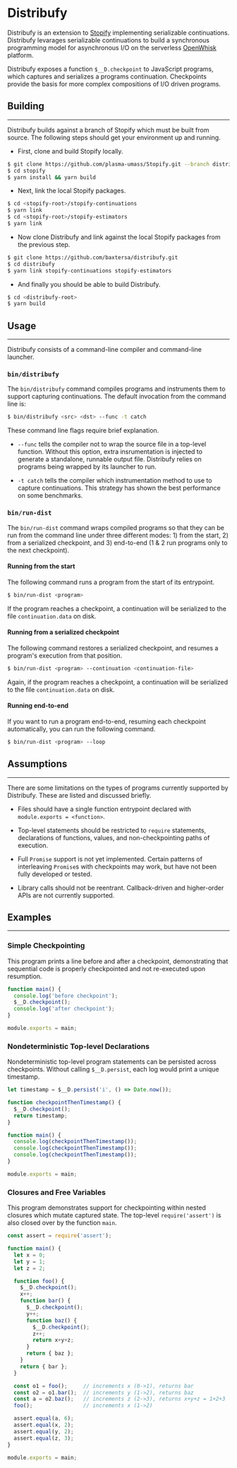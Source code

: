 # Distribufy

Distribufy is an extension to
[Stopify](https://github.com/plasma-umass/Stopify) implementing serializable
continuations. Distribufy levarages serializable continuations to build a
synchronous programming model for asynchronous I/O on the serverless
[OpenWhisk](https://openwhisk.apache.org) platform.

Distribufy exposes a function `$__D.checkpoint` to JavaScript programs, which
captures and serializes a programs continuation. Checkpoints provide the
basis for more complex compositions of I/O driven programs.

## Building
---

Distribufy builds against a branch of Stopify which must be built from
source. The following steps should get your environment up and running.

- First, clone and build Stopify locally.
```bash
$ git clone https://github.com/plasma-umass/Stopify.git --branch distribufy stopify
$ cd stopify
$ yarn install && yarn build
```

- Next, link the local Stopify packages.
```bash
$ cd <stopify-root>/stopify-continuations
$ yarn link
$ cd <stopify-root>/stopify-estimators
$ yarn link
```

- Now clone Distribufy and link against the local Stopify packages from the
previous step.
```bash
$ git clone https://github.com/baxtersa/distribufy.git
$ cd distribufy
$ yarn link stopify-continuations stopify-estimators
```

- And finally you should be able to build Distribufy.
```bash
$ cd <distribufy-root>
$ yarn build
```

## Usage
---

Distribufy consists of a command-line compiler and command-line launcher.

### `bin/distribufy`

The `bin/distribufy` command compiles programs and instruments them to
support capturing continuations. The default invocation from the command line
is:
```bash
$ bin/distribufy <src> <dst> --func -t catch
```

These command line flags require brief explanation.

 - `--func` tells the compiler not to wrap the source file in a top-level
 function. Without this option, extra insrumentation is injected to generate
 a standalone, runnable output file. Distribufy relies on programs being
 wrapped by its launcher to run.

 - `-t catch` tells the compiler which instrumentation method to use to
 capture continuations. This strategy has shown the best performance on some
 benchmarks.

### `bin/run-dist`

The `bin/run-dist` command wraps compiled programs so that they can be run
from the command line under three different modes: 1) from the start, 2) from
a serialized checkpoint, and 3) end-to-end (1 & 2 run programs only to the
next checkpoint).

#### Running from the start

The following command runs a program from the start of its entrypoint.

```bash
$ bin/run-dist <program>
```

If the program reaches a checkpoint, a continuation will be serialized to the
file `continuation.data` on disk.

#### Running from a serialized checkpoint

The following command restores a serialized checkpoint, and resumes a
program's execution from that position.

```bash
$ bin/run-dist <program> --continuation <continuation-file>
```

Again, if the program reaches a checkpoint, a continuation will be serialized to the
file `continuation.data` on disk.

#### Running end-to-end

If you want to run a program end-to-end, resuming each checkpoint automatically, you can run the following command.

```bash
$ bin/run-dist <program> --loop
```

## Assumptions
---

There are some limitations on the types of programs currently supported by Distribufy. These are listed and discussed briefly.

- Files should have a single function entrypoint declared with
`module.exports = <function>`.

- Top-level statements should be restricted to `require` statements,
declarations of functions, values, and non-checkpointing paths of execution.

- Full `Promise` support is not yet implemented. Certain patterns of
interleaving `Promise`s with checkpoints may work, but have not been fully
developed or tested.

- Library calls should not be reentrant. Callback-driven and higher-order
APIs are not currently supported.

## Examples
---

### Simple Checkpointing

This program prints a line before and after a checkpoint, demonstrating that
sequential code is properly checkpointed and not re-executed upon resumption.

```js
function main() {
  console.log('before checkpoint');
  $__D.checkpoint();
  console.log('after checkpoint');
}

module.exports = main;
```

### Nondeterministic Top-level Declarations

Nondeterministic top-level program statements can be persisted
across checkpoints. Without calling `$__D.persist`, each log would print a
unique timestamp.

```js
let timestamp = $__D.persist('i', () => Date.now());

function checkpointThenTimestamp() {
  $__D.checkpoint();
  return timestamp;
}

function main() {
  console.log(checkpointThenTimestamp());
  console.log(checkpointThenTimestamp());
  console.log(checkpointThenTimestamp());
}

module.exports = main;
```

### Closures and Free Variables

This program demonstrates support for checkpointing within nested closures
which mutate captured state. The top-level `require('assert')` is also closed over by the function `main`.

```js
const assert = require('assert');

function main() {
  let x = 0;
  let y = 1;
  let z = 2;

  function foo() {
    $__D.checkpoint();
    x++;
    function bar() {
      $__D.checkpoint();
      y++;
      function baz() {
        $__D.checkpoint();
        z++;
        return x+y+z;
      }
      return { baz };
    }
    return { bar };
  }

  const o1 = foo();     // increments x (0->1), returns bar
  const o2 = o1.bar();  // increments y (1->2), returns baz
  const a = o2.baz();   // increments z (2->3), returns x+y+z = 1+2+3
  foo();                // increments x (1->2)

  assert.equal(a, 6);
  assert.equal(x, 2);
  assert.equal(y, 2);
  assert.equal(z, 3);
}

module.exports = main;
```